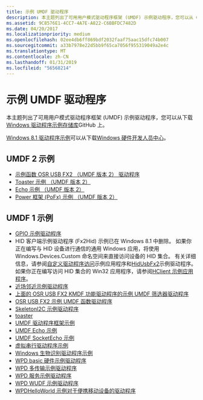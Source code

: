 ```yaml
---
title: 示例 UMDF 驱动程序
description: 本主题列出了可用用户模式驱动程序框架 (UMDF) 示例驱动程序，您可以从 GitHub 上的 Windows 驱动程序示例存储库下载。
ms.assetid: 9C8576E1-4CC7-4A7E-A822-C6BBFDC7482D
ms.date: 04/20/2017
ms.localizationpriority: medium
ms.openlocfilehash: 02ee4db6ff869bdf2032faaf75aac15dfc74b007
ms.sourcegitcommit: a33b7978e22d5bb9f65ca7056f955319049a2e4c
ms.translationtype: MT
ms.contentlocale: zh-CN
ms.lasthandoff: 01/31/2019
ms.locfileid: "56568214"
---
```

# <a name="sample-umdf-drivers"></a>示例 UMDF 驱动程序


本主题列出了可用用户模式驱动程序框架 (UMDF) 示例驱动程序，您可以从下载[Windows 驱动程序示例存储库](https://github.com/Microsoft/Windows-driver-samples)GitHub 上。

[Windows 8.1 驱动程序示例](https://code.msdn.microsoft.com/windowshardware/Windows-Driver-Kit-WDK-81-cf35e953)可以从下载[Windows 硬件开发人员中心](https://go.microsoft.com/fwlink/p/?LinkId=616506)。

## <a name="umdf-2-samples"></a>UMDF 2 示例


-   [示例函数 OSR USB FX2 （UMDF 版本 2） 驱动程序](https://github.com/Microsoft/Windows-driver-samples/tree/master/usb/umdf2_fx2)
-   [Toaster 示例 （UMDF 版本 2）](https://github.com/Microsoft/Windows-driver-samples/tree/master/general/toaster/umdf2)
-   [Echo 示例 （UMDF 版本 2）](https://github.com/Microsoft/Windows-driver-samples/tree/master/general/echo/umdf2)
-   [Power 框架 (PoFx) 示例 （UMDF 版本 2）](https://github.com/Microsoft/Windows-driver-samples/tree/master/pofx/UMDF2)

## <a name="umdf-1-samples"></a>UMDF 1 示例


-   [GPIO 示例驱动程序](https://github.com/Microsoft/Windows-driver-samples/tree/master/gpio/samples)
-   HID 客户端示例驱动程序 (Fx2Hid) 示例已在 Windows 8.1 中删除。 如果你正在编写与 HID 设备进行通信的通用 Windows 应用，将使用 Windows.Devices.Custom 命名空间来直接访问设备的 HID 集合。 有关详细信息，请参阅[自定义驱动程序访问](https://go.microsoft.com/fwlink/p/?LinkId=618584)示例应用程序和[HidUsbFx2](https://github.com/Microsoft/Windows-driver-samples/tree/master/hid/hidusbfx2)示例驱动程序。 如果你正在编写访问 HID 集合的 Win32 应用程序，请参阅[HClient 示例应用程序](https://github.com/Microsoft/Windows-driver-samples/tree/master/hid/hclient)。
-   [近场邻近示例驱动程序](https://github.com/Microsoft/Windows-driver-samples/tree/master/nfp/net)
-   [上面的 OSR USB FX2 KMDF 功能驱动程序的示例 UMDF 筛选器驱动程序](https://github.com/Microsoft/Windows-driver-samples/tree/master/usb/umdf_filter_kmdf)
-   [OSR USB FX2 示例 UMDF 函数驱动程序](https://github.com/Microsoft/Windows-driver-samples/tree/master/usb/umdf_fx2)
-   [SkeletonI2C 示例驱动程序](https://github.com/Microsoft/Windows-driver-samples/tree/master/spb/SkeletonI2C)
-   [toaster](https://github.com/Microsoft/Windows-driver-samples/tree/master/general/toaster/toastDrv)
-   [UMDF 驱动程序框架示例](https://github.com/Microsoft/Windows-driver-samples/tree/master/general/umdfSkeleton)
-   [UMDF Echo 示例](https://github.com/Microsoft/Windows-driver-samples/tree/master/general/echo/umdf)
-   [UMDF SocketEcho 示例](https://github.com/Microsoft/Windows-driver-samples/tree/master/general/echo/umdfSocketEcho)
-   [虚拟串行驱动程序示例](https://github.com/Microsoft/Windows-driver-samples/tree/master/serial/VirtualSerial)
-   [Windows 生物识别驱动程序示例](https://github.com/Microsoft/Windows-driver-samples/tree/master/biometrics)
-   [WPD basic 硬件示例驱动程序](https://github.com/Microsoft/Windows-driver-samples/tree/master/wpd/WpdBasicHardwareDriver)
-   [WPD 多传输示例驱动程序](https://github.com/Microsoft/Windows-driver-samples/tree/master/wpd/WpdMultiTransportDriver)
-   [WPD 服务示例驱动程序](https://github.com/Microsoft/Windows-driver-samples/tree/master/wpd/WpdServiceSampleDriver)
-   [WPD WUDF 示例驱动程序](https://github.com/Microsoft/Windows-driver-samples/tree/master/wpd/WpdWudfSampleDriver)
-   [WPDHelloWorld 示例对于便携移动设备的驱动程序](https://github.com/Microsoft/Windows-driver-samples/tree/master/wpd/WpdHelloWorldDriver)

 

 






